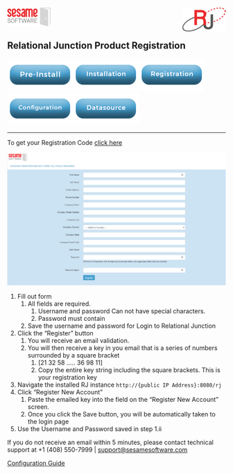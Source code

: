 
<img  src="../images/SesameSoftwareLogo-2020Final.png" width="100"><img align=right src="../images/RJOrbitLogo-2021Final.png" width="100">

## Relational Junction Product Registration

[![Pre-Installation](../images/Button_PreInstall.png)](guides/installguide.md)[![Installation](../images/Button_Installation.png)](guides/installguide.md)[![Registration](../images/Button_Registration.png)](guides/RegistrationGuide.md)[![Configuration](../images/Button_Configuration.png)](guides/configurationGuide.md)[![Datasource](../images/Button_Datasource.png)](Datasources/README.md)

---

To get your Registration Code [click here](https://licensemanager.sesamesoftware.com:8443/rjlm/registration/register)

![Registration Form](../images/registrationPage.PNG)

1. Fill out form
   1. All fields are required.
      1. Username and password Can not have special characters.
      2. Password must contain
   2. Save the username and password for Login to Relational Junction
2. Click the “Register” button
   1. You will receive an email validation.
   2. You will then receive a key in you email that is a series of numbers surrounded by a square bracket
      1. [21 32 58 ..... 36 98 11]
      2. Copy the entire key string including the square brackets. This is your registration key
3. Navigate the installed RJ instance `http://{public IP Address}:8080/rj`
4. Click “Register New Account”
   1. Paste the emailed key into the field on the “Register New Account” screen.
   2. Once you click the Save button, you will be automatically taken to the login page
5. Use the Username and Password saved in step 1.ii

If you do not receive an email within 5 minutes, please contact technical support at +1 (408) 550-7999  |  support@sesamesoftware.com

[Configuration Guide](../guides/configurationGuide.md)

